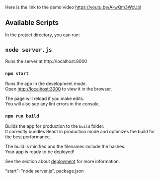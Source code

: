 Here is the link to the demo video https://youtu.be/A-wQm3WcUbI

## Available Scripts

In the project directory, you can run:

## `node server.js`

Runs the server at http://localhost:8000

### `npm start`

Runs the app in the development mode.\
Open [http://localhost:3000](http://localhost:3000) to view it in the browser.

The page will reload if you make edits.\
You will also see any lint errors in the console.

### `npm run build`

Builds the app for production to the `build` folder.\
It correctly bundles React in production mode and optimizes the build for the best performance.

The build is minified and the filenames include the hashes.\
Your app is ready to be deployed!

See the section about [deployment](https://facebook.github.io/create-react-app/docs/deployment) for more information.

"start": "node server.js", package.json
